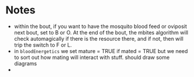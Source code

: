 # Notes

* within the bout, if you want to have the mosquito blood feed or oviposit next bout, set to B or O. At the end of the bout, the mbites algorithm will check automagically if there is the resource there, and if not, then will trip the switch to F or L.
* in `bloodEnergetics` we set mature = TRUE if mated = TRUE but we need to sort out how mating will interact with stuff. should draw some diagrams
* 

